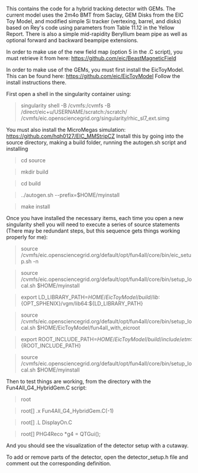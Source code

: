 This contains the code for a hybrid tracking detector with GEMs. 
The current model uses the 2m4o BMT from Saclay, GEM Disks from the EIC Toy Model, and modified simple Si tracker (vertexing, barrel, and disks) based on Rey's code using parameters from Table 11.12 in the Yellow Report.
There is also a simple mid-rapidity Beryllium beam pipe as well as optional forward and backward beampipe extensions.

In order to make use of the new field map (option 5 in the .C script), you must retrieve it from here: https://github.com/eic/BeastMagneticField

In order to make use of the GEMs, you must first install the EicToyModel. This can be found here: https://github.com/eic/EicToyModel
Follow the install instructions there.

First open a shell in the singularity container using:
>singularity shell -B /cvmfs:/cvmfs -B /direct/eic+u/USERNAME/scratch:/scratch/ /cvmfs/eic.opensciencegrid.org/singularity/rhic_sl7_ext.simg


You must also install the MicroMegas simulation: https://github.com/hqh0127/EIC_MMStripCZ
Install this by going into the source directory, making a build folder, running the autogen.sh script and installing
> cd source

> mkdir build

> cd build

> ../autogen.sh --prefix=$HOME/myinstall

> make install

Once you have installed the necessary items, each time you open a new singularity shell you will need to execute a series of source statements (There may be redundant steps, but this sequence gets things working properly for me):
> source /cvmfs/eic.opensciencegrid.org/default/opt/fun4all/core/bin/eic_setup.sh -n

> source /cvmfs/eic.opensciencegrid.org/default/opt/fun4all/core/bin/setup_local.sh $HOME/myinstall

> export LD_LIBRARY_PATH=$HOME/EicToyModel/build/lib:${OPT_SPHENIX}/vgm/lib64:${LD_LIBRARY_PATH}

> source /cvmfs/eic.opensciencegrid.org/default/opt/fun4all/core/bin/setup_local.sh $HOME/EicToyModel/fun4all_with_eicroot

> export ROOT_INCLUDE_PATH=$HOME/EicToyModel/build/include/etm:${ROOT_INCLUDE_PATH}

> source /cvmfs/eic.opensciencegrid.org/default/opt/fun4all/core/bin/setup_local.sh $HOME/myinstall

Then to test things are working, from the directory with the Fun4All_G4_HybridGem.C script:
> root

> root[]  .x Fun4All_G4_HybridGem.C(-1)

> root[] .L DisplayOn.C

> root[] PHG4Reco *g4 = QTGui();

And you should see the visualization of the detector setup with a cutaway.

To add or remove parts of the detector, open the detector_setup.h file and comment out the corresponding definition.
